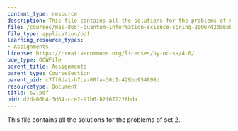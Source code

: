 ```yaml
---
content_type: resource
description: This file contains all the solutions for the problems of set 2.
file: /courses/mas-865j-quantum-information-science-spring-2006/d2da66b43d64cce291b6b2f672228bda_s2.pdf
file_type: application/pdf
learning_resource_types:
- Assignments
license: https://creativecommons.org/licenses/by-nc-sa/4.0/
ocw_type: OCWFile
parent_title: Assignments
parent_type: CourseSection
parent_uid: c7ff6da1-b7ce-00fa-30c1-429bb954698d
resourcetype: Document
title: s2.pdf
uid: d2da66b4-3d64-cce2-91b6-b2f672228bda
---
```

This file contains all the solutions for the problems of set 2.